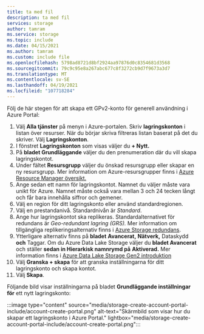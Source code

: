```yaml
---
title: ta med fil
description: ta med fil
services: storage
author: tamram
ms.service: storage
ms.topic: include
ms.date: 04/15/2021
ms.author: tamram
ms.custom: include file
ms.openlocfilehash: 5798ad8721d8bf2924aa97876d0c8354681d3568
ms.sourcegitcommit: 79c9c95e8a267abc677c8f3272cb9d7f9673a3d7
ms.translationtype: MT
ms.contentlocale: sv-SE
ms.lasthandoff: 04/19/2021
ms.locfileid: "107718284"
---
```

Följ de här stegen för att skapa ett GPv2-konto för generell användning i Azure Portal:

1. Välj **Alla tjänster** på menyn i Azure-portalen. Skriv **lagringskonton** i listan över resurser. När du börjar skriva filtreras listan baserat på det du skriver. Välj **Lagringskonton**.
1. I fönstret **Lagringskonton** som visas väljer du **+ Nytt.**
1. På **bladet Grundläggande** väljer du den prenumeration där du vill skapa lagringskontot.
1. Under fältet **Resursgrupp** väljer du önskad resursgrupp eller skapar en ny resursgrupp.  Mer information om Azure-resursgrupper finns i [Azure Resource Manager översikt.](../articles/azure-resource-manager/management/overview.md)
1. Ange sedan ett namn för lagringskontot. Namnet du väljer måste vara unikt för Azure. Namnet måste också vara mellan 3 och 24 tecken långt och får bara innehålla siffror och gemener.
1. Välj en region för ditt lagringskonto eller använd standardregionen.
1. Välj en prestandanivå. Standardnivån är *Standard*.
1. Ange hur lagringskontot ska replikeras. Standardalternativet för redundans är *Geo-redundant lagring (GRS).* Mer information om tillgängliga replikeringsalternativ finns i [Azure Storage redundans](../articles/storage/common/storage-redundancy.md).
1. Ytterligare alternativ finns på **bladet** **Avancerat,** **Nätverk,** Dataskydd **och** Taggar. Om du Azure Data Lake Storage väljer du **bladet Avancerat** och ställer **sedan in Hierarkisk namnrymd på** **Aktiverad.** Mer information finns i [Azure Data Lake Storage Gen2 introduktion](../articles/storage/blobs/data-lake-storage-introduction.md)
1. Välj **Granska + skapa** för att granska inställningarna för ditt lagringskonto och skapa kontot.
1. Välj **Skapa**.

Följande bild visar inställningarna på bladet **Grundläggande inställningar för** ett nytt lagringskonto:

:::image type="content" source="media/storage-create-account-portal-include/account-create-portal.png" alt-text="Skärmbild som visar hur du skapar ett lagringskonto i Azure Portal." lightbox="media/storage-create-account-portal-include/account-create-portal.png":::
